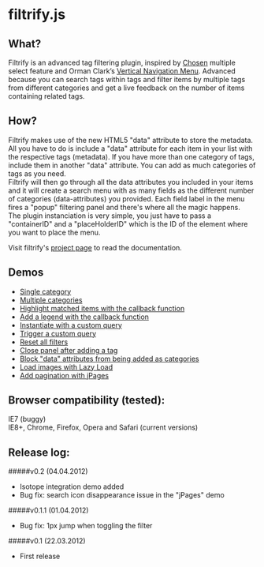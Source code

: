 # filtrify.js


## What?
Filtrify is an advanced tag filtering plugin, inspired by [Chosen](http://harvesthq.github.com/chosen/") multiple select feature and Orman Clark’s [Vertical Navigation Menu](http://webdesigntutsplus.s3.amazonaws.com/tuts/291_vertical_menu/demo/index.html).
Advanced because you can search tags within tags and filter items by multiple tags from different categories and get a live feedback on the number of items containing related tags.



## How?
Filtrify makes use of the new HTML5 "data" attribute to store the metadata.  
All you have to do is include a "data" attribute for each item in your list with the respective tags (metadata). If you have more than one category of tags, include them in another "data" attribute. You can add as much categories of tags as you need.  
Filtrify will then go through all the data attributes you included in your items and it will create a search menu with as many fields as the different number of categories (data-attributes) you provided. Each field label in the menu fires a "popup" filtering panel and there's where all the magic happens.  
The plugin instanciation is very simple, you just have to pass a "containerID" and a "placeHolderID" which is the ID of the element where you want to place the menu.

Visit filtrify's [project page](http://luis-almeida.github.com/filtrify/) to read the documentation.



## Demos
* [Single category](http://luis-almeida.github.com/filtrify/music.html)
* [Multiple categories](http://luis-almeida.github.com/filtrify/movies.html)
* [Highlight matched items with the callback function](http://luis-almeida.github.com/filtrify/highlight.html)
* [Add a legend with the callback function](http://luis-almeida.github.com/filtrify/legend.html)
* [Instantiate with a custom query](http://luis-almeida.github.com/filtrify/query.html)
* [Trigger a custom query](http://luis-almeida.github.com/filtrify/trigger.html)
* [Reset all filters](http://luis-almeida.github.com/filtrify/reset.html)
* [Close panel after adding a tag](http://luis-almeida.github.com/filtrify/close.html)
* [Block "data" attributes from being added as categories](http://luis-almeida.github.com/filtrify/block.html)
* [Load images with Lazy Load](http://luis-almeida.github.com/filtrify/lazyload.html)
* [Add pagination with jPages](http://luis-almeida.github.com/filtrify/jpages.html)



## Browser compatibility (tested):
IE7 (buggy)  
IE8+, Chrome, Firefox, Opera and Safari (current versions)



## Release log:  

#####v0.2 (04.04.2012)  
* Isotope integration demo added  
* Bug fix: search icon disappearance issue in the "jPages" demo

#####v0.1.1 (01.04.2012)  
* Bug fix: 1px jump when toggling the filter  

#####v0.1 (22.03.2012)  
* First release



